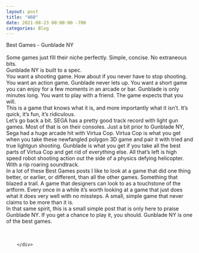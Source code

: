 ```yaml
---
layout: post
title: "460"
date: 2021-08-23 00:00:00 -700
categories: Blog
---
```


<div class="blog-content">
				<div class="paragraph"><span><span>Best Games - Gunblade NY</span></span><br><span></span><br><span><span>Some games just fill their niche perfectly. Simple, concise. No extraneous bits.</span></span><br><span></span><span><span>Gunblade NY is built to a spec.</span></span><br><span></span><span><span>You want a shooting game. How about if you never have to stop shooting. You want an action game. Gunblade never lets up. You want a short game you can enjoy for a few moments in an arcade or bar. Gunblade is only minutes long. You want to play with a friend. The game expects that you will.&nbsp;</span></span><br><span></span><span><span>This is a game that knows what it is, and more importantly what it isn&rsquo;t. It&rsquo;s quick, it&rsquo;s fun, it&rsquo;s ridiculous.&nbsp;</span></span><br><span></span><span><span>Let&rsquo;s go back a bit. SEGA has a pretty good track record with light gun games. Most of that is on their consoles. Just a bit prior to Gunblade NY, Sega had a huge arcade hit with Virtua Cop. Virtua Cop is what you get when you take these newfangled polygon 3D game and pair it with tried and true lightgun shooting. Gunblade is what you get if you take all the best parts of Virtua Cop and get rid of everything else. All that&rsquo;s left is high speed robot shooting action out the side of a physics defying helicopter. With a rip roaring soundtrack.</span></span><br><span></span><span><span>In a lot of these Best Games posts I like to look at a game that did one thing better, or earlier, or different, than all the other games. Something that blazed a trail. A game that designers can look to as a touchstone of the artform. Every once in a while it&rsquo;s worth looking at a game that just does what it does very well with no missteps. A small, simple game that never claims to be more than it is.</span></span><br><span></span><span><span>In that same spirit, this is a small simple post that is only here to praise Gunblade NY. If you get a chance to play it, you should. Gunblade NY is one of the best games.&nbsp;</span></span><br><span></span><br>&#8203;</div>

		</div>
        